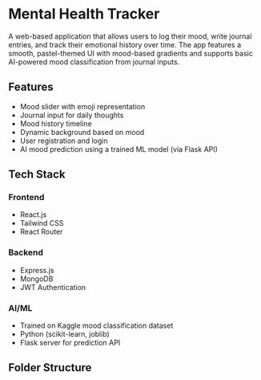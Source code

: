 # Mental Health Tracker

A web-based application that allows users to log their mood, write journal entries, and track their emotional history over time. The app features a smooth, pastel-themed UI with mood-based gradients and supports basic AI-powered mood classification from journal inputs.

## Features

- Mood slider with emoji representation
- Journal input for daily thoughts
- Mood history timeline
- Dynamic background based on mood
- User registration and login
- AI mood prediction using a trained ML model (via Flask API)

## Tech Stack

### Frontend
- React.js
- Tailwind CSS
- React Router

### Backend
- Express.js
- MongoDB
- JWT Authentication

### AI/ML
- Trained on Kaggle mood classification dataset
- Python (scikit-learn, joblib)
- Flask server for prediction API

## Folder Structure

